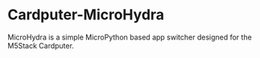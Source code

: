 # Cardputer-MicroHydra
MicroHydra is a simple MicroPython based app switcher designed for the M5Stack Cardputer. 
